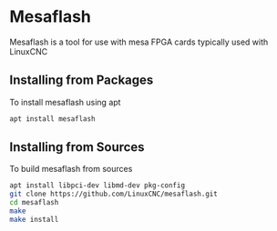 # Mesaflash

Mesaflash is a tool for use with mesa FPGA cards typically used with LinuxCNC

## Installing from Packages

To install mesaflash using apt
```sh
apt install mesaflash
```

## Installing from Sources

To build mesaflash from sources
```sh
apt install libpci-dev libmd-dev pkg-config
git clone https://github.com/LinuxCNC/mesaflash.git
cd mesaflash
make
make install
```
